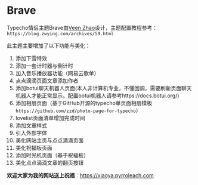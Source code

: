 # Brave
Typecho情侣主题Brave由[Veen Zhao](https://blog.zwying.com/)设计，主题配置教程参考：`https://blog.zwying.com/archives/59.html`

此主题主要增加了以下功能与美化：

1. 添加下雪特效
2. 添加一套计时器与倒计时
3. 加入音乐播放器功能（网易云歌单）
4. 点点滴滴页面文章添加作者
5. 添加botui聊天机器人页面(本人非计算机专业，不懂回调，需要刷新页面聊天机器人才能正常显示。配置botui机器人请参考https://docs.botui.org/)
6. 添加相册页面（基于GitHub开源的typecho单页面相册模板`https://github.com/zzd/photo-page-for-typecho`）
7. lovelist页面清单增加完成时间
8. 添加文章样式
9. 引入外部字体
10. 美化网站主页与点点滴滴页面
11. 美化祝福板页面
12. 添加时光机页面（基于祝福板）
13. 美化点点滴滴文章的翻页按钮

**欢迎大家为我的网站送上祝福**：https://xiaoya.pyrroleach.com
